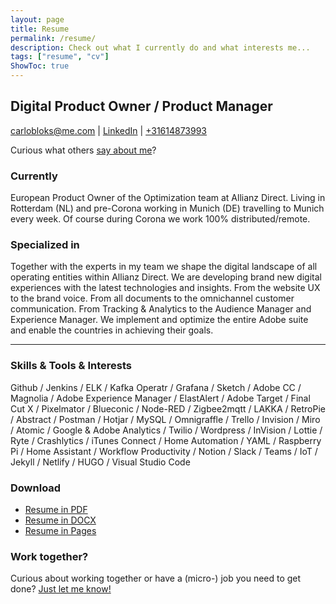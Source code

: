 ```yaml
---
layout: page
title: Resume
permalink: /resume/
description: Check out what I currently do and what interests me... 
tags: ["resume", "cv"]
ShowToc: true
---
```

## Digital Product Owner / Product Manager

[carlobloks@me.com](mailto:carlobloks@me.com) | [LinkedIn](https://www.linkedin.com/in/carlobloks/) | [+31614873993](tel:+31614873993)

Curious what others [say about me](/testimonials/)?

### Currently

European Product Owner of the Optimization team at Allianz Direct. Living in Rotterdam (NL) and pre-Corona working in Munich (DE) travelling to Munich every week. Of course during Corona we work 100% distributed/remote.

### Specialized in

Together with the experts in my team we shape the digital landscape of all operating entities within Allianz Direct. We are developing brand new digital experiences with the latest technologies and insights. From the website UX to the brand voice. From all documents to the omnichannel customer communication. From Tracking & Analytics to the Audience Manager and Experience Manager.
We implement and optimize the entire Adobe suite and enable the countries in achieving their goals.

--- 

### Skills & Tools & Interests

Github / Jenkins / ELK / Kafka Operatr / Grafana / Sketch / Adobe CC / Magnolia / Adobe Experience Manager / ElastAlert / Adobe Target / Final Cut X / Pixelmator / Blueconic / Node-RED / Zigbee2mqtt / LAKKA / RetroPie / Abstract / Postman / Hotjar / MySQL / Omnigraffle / Trello / Invision / Miro / Atomic / Google & Adobe Analytics / Twilio / Wordpress  / InVision / Lottie / Ryte / Crashlytics / iTunes Connect / Home Automation / YAML / Raspberry Pi / Home Assistant / Workflow Productivity / Notion / Slack / Teams / IoT / Jekyll / Netlify / HUGO / Visual Studio Code

### Download
- [Resume in PDF](/docs/CV_Carlo_Bloks.pdf) 
- [Resume in DOCX](/docs/CV_Carlo_Bloks.docx) 
- [Resume in Pages](/docs/CV_Carlo_Bloks.pages) 

### Work together?

Curious about working together or have a (micro-) job you need to get done? [Just let me know!](mailto:carlobloks@me.com)